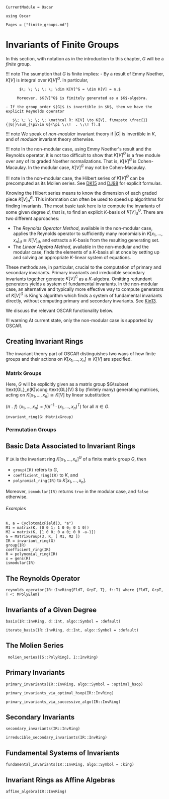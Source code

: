```@meta
CurrentModule = Oscar
```

```@setup oscar
using Oscar
```

```@contents
Pages = ["finite_groups.md"]
```

# Invariants of Finite Groups

In this section, with notation as in the introduction to this chapter, $G$ will be a *finite* group.

!!! note
     The ssumption that $G$ is finite implies:
     - By a result of Emmy Noether, $K[V]$ is integral over $K[V]^G$. In particular,

          $\; \; \; \; \; \dim K[V]^G = \dim K[V] = n.$
         
         Moreover, $K[V]^G$ is finitely generated as a $K$-algebra.
		   
    - If the group order $|G|$ is invertible in $K$, then we have the explicit Reynolds operator

       $\; \; \; \; \; \mathcal R: K[V] \to K[V], f\mapsto \frac{1}{|G|}\sum_{\pi\in G}(\pi \;\!  . \;\! f).$

!!! note
    We speak of *non-modular* invariant theory if $|G|$ is invertible in $K$, and of *modular* invariant theory otherwise.

!!! note
    In the non-modular case, using  Emmy Noether's result and the Reynolds operator, it is not too difficult to show that $K[V]^G$ is a free module over any of its graded Noether normalizations. That is, $K[V]^G$ is Cohen-Macaulay. In the modular case, $K[V]^G$ may not be Cohen-Macaulay.

!!! note
    In the non-modular case, the Hilbert series of $K[V]^G$ can be precomputed as its Molien series. See [DK15](@cite) and [DJ98](@cite) for explicit formulas.

Knowing the Hilbert series means to know the dimension of each graded piece $K[V]^G_d$. This information can often be used to speed up algorithms for finding invariants.
The most basic task here is to compute the invariants of  some given degree $d$, that is, to find  an explicit $K$-basis of $K[V]^G_d$. There are two different approaches:

- The *Reynolds Operator Method*, available in  the non-modular case, applies the Reynolds operator to sufficiently many monomials in $K[x_1, \dots, x_n]_d\cong K[V]_d$,  and extracts a $K$-basis from the resulting generating set.
- The *Linear Algebra Method*, available in the non-modular and the modular case, finds the elements of a $K$-basis all at once by setting up and solving an appropriate $K$-linear system of equations.

These methods are, in particular, crucial to the computation of primary and secondary invariants. Primary invariants and irreducible secondary invariants together generate $K[V]^G$ as a $K$-algebra. Omitting redundant generators yields a system of fundamental invariants.
In the non-modular case, an alternative and typically more effective way to compute generators of $K[V]^G$ is King's algorithm which finds a system of fundamental invariants directly, without computing primary and secondary invariants. See [Kin13](@cite).

We discuss the relevant OSCAR functionality below.

!!! warning
    At current state, only the non-modular case is supported by OSCAR. 


## Creating Invariant Rings

The invariant theory part of OSCAR  distinguishes two ways of how  finite groups and their actions on $K[x_1, \dots, x_n]\cong K[V]$ are specified.

### Matrix Groups

Here, $G$ will be explicitly given as a matrix group $G\subset \text{GL}_n(K)\cong \text{GL}(V) $ by (finitely many) generating matrices, acting on $K[x_1, \dots, x_n]\cong K[V]$ by linear substitution:

$(\pi \;\!  . \;\! f) \;\! (x_1, \dots, x_n)  = f(\pi^{-1} \cdot (x_1, \dots, x_n)^T) \text{ for all } \pi\in G.$


```@docs
invariant_ring(G::MatrixGroup)
```

### Permutation Groups


## Basic Data Associated to Invariant Rings

If `IR` is the invariant ring $K[x_1,..., x_n]^G$ of a finite matrix group $G$, then

- `group(IR)` refers to $G$,
- `coefficient_ring(IR)` to $K$, and
- `polynomial_ring(IR)` to $K[x_1,..., x_n]$.

Moreover, `ismodular(IR)` returns `true` in the modular case, and
`false` otherwise.

###### Examples

```@repl oscar
K, a = CyclotomicField(3, "a")
M1 = matrix(K, [0 0 1; 1 0 0; 0 1 0])
M2 = matrix(K, [1 0 0; 0 a 0; 0 0 -a-1])
G = MatrixGroup(3, K, [ M1, M2 ])
IR = invariant_ring(G)
group(IR)
coefficient_ring(IR)
R = polynomial_ring(IR)
x = gens(R)
ismodular(IR)
```

## The Reynolds Operator

```@docs
reynolds_operator(IR::InvRing{FldT, GrpT, T}, f::T) where {FldT, GrpT, T <: MPolyElem}
```

## Invariants of a Given Degree

```@docs
basis(IR::InvRing, d::Int, algo::Symbol = :default)
```

```@docs
iterate_basis(IR::InvRing, d::Int, algo::Symbol = :default)
```

## The Molien Series

```@docs
 molien_series([S::PolyRing], I::InvRing)
```

## Primary Invariants

```@docs
primary_invariants(IR::InvRing, algo::Symbol = :optimal_hsop)
```

```@docs
primary_invariants_via_optimal_hsop(IR::InvRing)
```

```@docs
primary_invariants_via_successive_algo(IR::InvRing)
```

## Secondary Invariants

```@docs
secondary_invariants(IR::InvRing)
```

```@docs
irreducible_secondary_invariants(IR::InvRing)
```

## Fundamental Systems of Invariants

```@docs
fundamental_invariants(IR::InvRing, algo::Symbol = :king)
```

## Invariant Rings as Affine Algebras

```@docs
affine_algebra(IR::InvRing)
```

